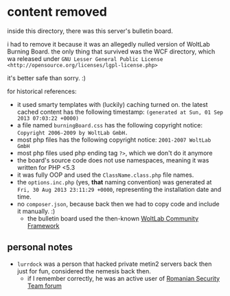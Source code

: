 # content removed

inside this directory, there was this server's bulletin board.

i had to remove it because it was an allegedly nulled version of WoltLab Burning Board.
the only thing that survived was the WCF directory, which wa released under `GNU Lesser General Public License <http://opensource.org/licenses/lgpl-license.php>`

it's better safe than sorry. :) 

for historical references:
- it used smarty templates with (luckily) caching turned on. the latest cached content has the following timestamp: `(generated at Sun, 01 Sep 2013 07:03:22 +0000)`
- a file named `burningBoard.css` has the following copyright notice: `Copyright 2006-2009 by WoltLab GmbH. `
- most php files has the following copyright notice: `2001-2007 WoltLab GmbH`
- most php files used php ending tag `?>`, which we don't do it anymore
- the board's source code does not use namespaces, meaning it was written for PHP <5.3
- it was fully OOP and used the `ClassName.class.php` file names.
- the `options.inc.php` (yes, **that** naming convention) was generated at `Fri, 30 Aug 2013 23:11:29 +0000`, representing the installation date and time.
- no `composer.json`, because back then we had to copy code and include it manually.  :)
  - the bulletin board used the then-known [WoltLab Community Framework](https://github.com/WoltLab/WCF)

## personal notes
- `lurrdock` was a person that hacked private metin2 servers back then just for fun, considered the nemesis back then.
  - if I remember correctly, he was an active user of [Romanian Security Team forum](https://rstforums.com/forum/)